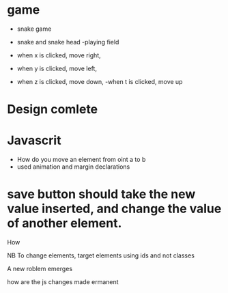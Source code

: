 # game 
- snake game

- snake and snake head
-playing field

- when x is clicked, move right, 
- when y is clicked, move left,
- when z is clicked, move down,
-when t is clicked, move up

# Design comlete

# Javascrit
- How do you move an element from oint a to b
- used animation and margin declarations

# save button should take the new value inserted, and change the value of another element.
How 

NB To change elements, target elements using ids and not classes

A new roblem emerges

how are the js changes made ermanent
